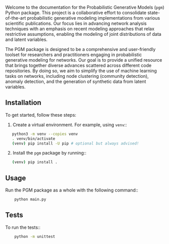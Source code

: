 Welcome to the documentation for the Probabilistic Generative Models (``pgm``) Python package. This project is a
collaborative effort to consolidate state-of-the-art probabilistic generative modeling implementations from various
scientific publications. Our focus lies in advancing network analysis techniques with an emphasis on recent modeling
approaches that relax restrictive assumptions, enabling the modeling of joint distributions of data and latent
variables.

The PGM package is designed to be a comprehensive and user-friendly toolset for researchers and practitioners engaging
in probabilistic generative modeling for networks. Our goal is to provide a unified resource that brings together
diverse advances scattered across different code repositories. By doing so, we aim to simplify the use of machine
learning tasks on networks, including node clustering (community detection), anomaly detection, and the generation of
synthetic data from latent variables.

## Installation

To get started, follow these steps:

1. Create a virtual environment. For example, using ``venv``::

```bash
   python3 -m venv --copies venv
   . venv/bin/activate
   (venv) pip install -U pip # optional but always advised!
```

2. Install the ``pgm`` package by running::

```bash
   (venv) pip install .
```

## Usage

Run the PGM package as a whole with the following command::

```bash
    python main.py
```

## Tests

To run the tests::

```bash
    python -m unittest
```

